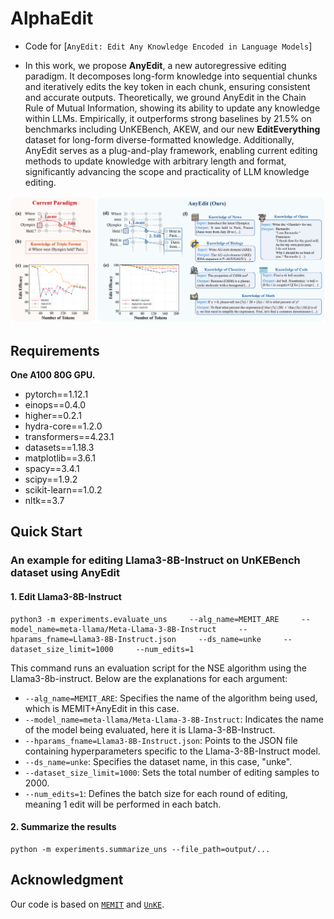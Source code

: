 # AlphaEdit
- Code for [``AnyEdit: Edit Any Knowledge Encoded in Language Models``]

- In this work, we propose **AnyEdit**, a new autoregressive editing paradigm. It decomposes long-form knowledge into sequential chunks and iteratively edits the key token in each chunk, ensuring consistent and accurate outputs. Theoretically, we ground AnyEdit in the Chain Rule of Mutual Information, showing its ability to update any knowledge within LLMs. Empirically, it outperforms strong baselines by 21.5\% on benchmarks including UnKEBench, AKEW, and our new **EditEverything** dataset for long-form diverse-formatted knowledge. Additionally, AnyEdit serves as a plug-and-play framework, enabling current editing methods to update knowledge with arbitrary length and format, significantly advancing the scope and practicality of LLM knowledge editing.

![alt text](resource/anyedit_fig.png)

## Requirements
**One A100 80G GPU.**

- pytorch==1.12.1
- einops==0.4.0
- higher==0.2.1
- hydra-core==1.2.0
- transformers==4.23.1
- datasets==1.18.3
- matplotlib==3.6.1
- spacy==3.4.1
- scipy==1.9.2
- scikit-learn==1.0.2
- nltk==3.7

## Quick Start
### An example for editing Llama3-8B-Instruct on UnKEBench dataset using AnyEdit
#### 1. Edit Llama3-8B-Instruct 
 
    python3 -m experiments.evaluate_uns     --alg_name=MEMIT_ARE     --model_name=meta-llama/Meta-Llama-3-8B-Instruct     --hparams_fname=Llama3-8B-Instruct.json     --ds_name=unke     --dataset_size_limit=1000     --num_edits=1

This command runs an evaluation script for the NSE algorithm using the Llama3-8b-instruct. Below are the explanations for each argument:

- `--alg_name=MEMIT_ARE`: Specifies the name of the algorithm being used, which is MEMIT+AnyEdit in this case.
- `--model_name=meta-llama/Meta-Llama-3-8B-Instruct`: Indicates the name of the model being evaluated, here it is Llama-3-8B-Instruct.
- `--hparams_fname=Llama3-8B-Instruct.json`: Points to the JSON file containing hyperparameters specific to the Llama-3-8B-Instruct model.
- `--ds_name=unke`: Specifies the dataset name, in this case, "unke".
- `--dataset_size_limit=1000`: Sets the total number of editing samples to 2000.
- `--num_edits=1`: Defines the batch size for each round of editing, meaning 1 edit will be performed in each batch. 
#### 2. Summarize the results

    python -m experiments.summarize_uns --file_path=output/...

## Acknowledgment
Our code is based on  [``MEMIT``](https://github.com/kmeng01/memit.git) and  [``UnKE``](https://github.com/TrustedLLM/UnKE.git).
